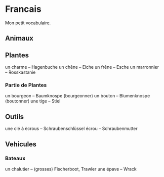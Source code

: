 # Francais

Mon petit vocabulaire.

## Animaux



## Plantes

un charme – Hagenbuche
un chêne – Eiche
un frêne – Esche
un marronnier – Rosskastanie


### Partie de Plantes

un bourgeon – Baumknospe (bourgeonner)
un bouton – Blumenknospe (boutonner)
une tige – Stiel

## Outils

une clé à ècrous – Schraubenschlüssel
écrou – Schraubenmutter

## Vehicules

### Bateaux

un chalutier – (grosses) Fischerboot, Trawler
une épave – Wrack
